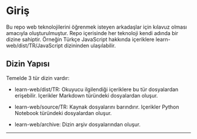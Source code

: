 # Giriş

Bu repo web teknolojilerini öğrenmek isteyen arkadaşlar için kılavuz olması amacıyla oluşturulmuştur. Repo içerisinde her teknoloji kendi adında bir dizine sahiptir. Örneğin Türkçe JavaScript hakkında içeriklere learn-web/dist/TR/JavaScript dizininden ulaşılabilir.

## Dizin Yapısı

Temelde 3 tür dizin vardır:

- learn-web/dist/TR: Okuyucu ilgilendiği içeriklere bu tür dosyalardan erişebilir. Içerikler Markdown türündeki dosyalardan oluşur.

- learn-web/source/TR: Kaynak dosyalarını barındırır. Içerikler Python Notebook türündeki dosyalardan oluşur.

- learn-web/archive: Dizin arşiv dosyalarından oluşur.

---